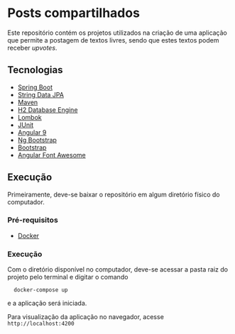 # Posts compartilhados

Este repositório contém os projetos utilizados na criação de uma aplicação que permite a postagem de textos livres, sendo que estes textos podem receber *upvotes*.

## Tecnologias
* [Spring Boot](https://spring.io/projects/spring-boot)
* [String Data JPA](https://spring.io/projects/spring-data-jpa)
* [Maven](http://maven.apache.org/)
* [H2 Database Engine](http://www.h2database.com/html/main.html)
* [Lombok](https://projectlombok.org/)
* [JUnit](https://junit.org)
* [Angular 9](https://angular.io/)
* [Ng Bootstrap](https://ng-bootstrap.github.io/#/home)
* [Bootstrap](https://getbootstrap.com/)
* [Angular Font Awesome](https://fontawesome.com/how-to-use/on-the-web/using-with/angular)

## Execução

Primeiramente, deve-se baixar o repositório em algum diretório físico do computador.

### Pré-requisitos

* [Docker](https://www.docker.com/)
### Execução

Com o diretório disponível no computador, deve-se acessar a pasta raiz do projeto pelo terminal e digitar o comando
```
  docker-compose up
```
e a aplicação será iniciada. 

Para visualização da aplicação no navegador, acesse ```http://localhost:4200```